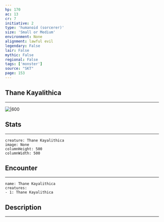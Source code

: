 ```yaml
---
hp: 170
ac: 13
cr: 7
initiative: 2
type: 'humanoid (sorcerer)'    
size: 'Small or Medium'
environment: None
alignment: lawful evil
legendary: False
lair: False
mythic: False
regional: False
tags: ['monster']
source: "SKT"
page: 153
---
```


## Thane Kayalithica
---

![|600](D:/Program%20Files/5e.tools/img/bestiary/SKT/Thane%20Kayalithica.jpg)

## Stats
---

```statblock
creature: Thane Kayalithica
image: None
columnHeight: 500
columnWidth: 500
```

## Encounter
---

```encounter-table
name: Thane Kayalithica
creatures:
- 1: Thane Kayalithica
```

## Description
---




